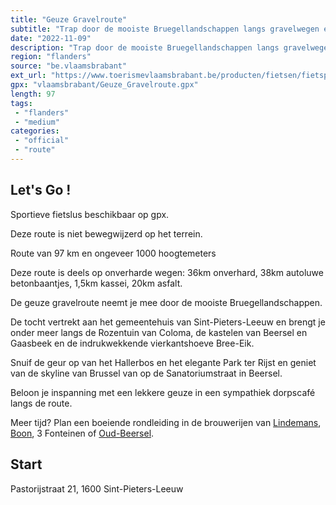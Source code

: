 ```yaml
---
title: "Geuze Gravelroute"
subtitle: "Trap door de mooiste Bruegellandschappen langs gravelwegen en autoluwe betonbaantjes en beloon de inspanning met een lekkere geuze in een sympathiek dorpscafé"
date: "2022-11-09"
description: "Trap door de mooiste Bruegellandschappen langs gravelwegen en autoluwe betonbaantjes en beloon de inspanning met een lekkere geuze in een sympathiek dorpscafé."
region: "flanders"
source: "be.vlaamsbrabant"
ext_url: "https://www.toerismevlaamsbrabant.be/producten/fietsen/fietsproducten/geuze-gravelroute/index.html"
gpx: "vlaamsbrabant/Geuze_Gravelroute.gpx"
length: 97
tags:
 - "flanders"
 - "medium"
categories:
 - "official"
 - "route"
---
```


## Let's Go ! 

Sportieve fietslus beschikbaar op gpx.

Deze route is niet bewegwijzerd op het terrein.

Route van 97 km en ongeveer 1000 hoogtemeters

Deze route is deels op onverharde wegen: 36km onverhard, 38km autoluwe betonbaantjes, 1,5km kassei, 20km asfalt.

De geuze gravelroute neemt je mee door de mooiste Bruegellandschappen.

De tocht vertrekt aan het gemeentehuis van Sint-Pieters-Leeuw en brengt je onder meer langs de Rozentuin van Coloma, de kastelen van Beersel en Gaasbeek en de indrukwekkende vierkantshoeve Bree-Eik.

Snuif de geur op van het Hallerbos en het elegante Park ter Rijst en geniet van de skyline van Brussel van op de Sanatoriumstraat in Beersel.

Beloon je inspanning met een lekkere geuze in een sympathiek dorpscafé langs de route.

Meer tijd? Plan een boeiende rondleiding in de brouwerijen van [Lindemans](https://www.toerismevlaamsbrabant.be/producten/bezoeken/bezienswaardigheden/brouwerij-lindemans/), [Boon](https://www.toerismevlaamsbrabant.be/producten/bezoeken/bezienswaardigheden/brouwerij-boon/), 3 Fonteinen of [Oud-Beersel](https://www.toerismevlaamsbrabant.be/producten/bezoeken/bezienswaardigheden/brouwerij-oudbeersel/).

## Start

Pastorijstraat 21, 1600 Sint-Pieters-Leeuw
